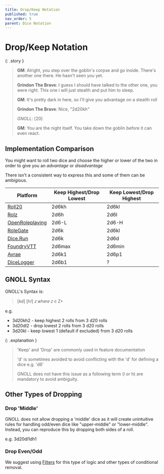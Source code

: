 ```yaml
---
title: Drop/Keep Notation
published: true
nav_order: 5
parent: Dice Notation
---
```


# Drop/Keep Notation


{: .story }
>**GM**: Alright, you step over the goblin's corpse and go inside. There's another one there. He hasn't seen you yet.
>
>**Grindon The Brave**: I guess I should have talked to the other one, you were right. This one i will just stealth and put him to sleep.
>
>**GM**: It's pretty dark in here, so I'll give you advantage on a stealth roll
>
>**Grindon The Brave**: Nice, "2d20kh"
>
>*GNOLL*: [20]
>
>**GM**: You are the night itself. You take down the goblin before it can even react.


## Implementation Comparison

You might want to roll two dice and choose the higher or lower of the two in order to give you an *advantage* or *disadvantage*

There isn't a consistent way to express this and some of them can be ambigious.

| Platform   | Keep Highest/Drop Lowest | Keep Lowest/Drop Highest |
| ---------- | ------------------------ | ------------------------ |
| [Roll20](https://roll20.net/)     | 2d6kh                    | 2d6kl                    |
| [Rolz](https://rolz.org/)       | 2d6h                     | 2d6l                     |
| [OpenRoleplaying](http://openroleplaying.org/) | 2d6-L           | 2d6-H                    |
| [RoleGate](https://www.rolegate.com/)   | 2d6k                     | 2d6kl                    |
| [Dice.Run](https://dice.run/#/d/2d6d)   | 2d6k                     | 2d6d                     |
| [FoundryVTT](https://foundryvtt.com/) | 2d6max                   | 2d6min                   |
| [Avrae](https://avrae.io/)      | 2d6k1                    | 2d6p1                    |
| [DiceLogger](https://www.dicelogger.com/) | 2d6b1 | ? |

## GNOLL Syntax

GNOLL's Syntax is:

> [𝑘𝑑] [ℎ𝑙] 𝑧 𝑤ℎ𝑒𝑟𝑒 𝑧 ∈ Z<super>+</super>

e.g.
- 3d20kh2 - keep highest 2 rolls from 3 d20 rolls
- 3d20dl2 - drop lowest 2 rolls from 3 d20 rolls
- 3d20kl - keep lowest 1 (default if excluded) from 3 d20 rolls

{: .explanation }
> 'Keep' and 'Drop' are commonly used in feature documentation
>
> 'd' is sometimes avoided to avoid conflicting with the 'd' for defining a dice e.g. 'd6'
>
> GNOLL does not have this issue as a following term (l or h) are mandatory to avoid ambiguity.

## Other Types of Dropping

### Drop 'Middle'
GNOLL does not allow dropping a 'middle' dice as it will create unintuitive rules for handling odd/even dice like "upper-middle" or "lower-middle".
Instead, you can reproduce this by dropping both sides of a roll.

e.g. 3d20dl1dh1

### Drop Even/Odd
We suggest using [Filters](https://www.ianhunter.ie/GNOLL/notation/filters.html) for this type of logic and other types of conditional removal.
